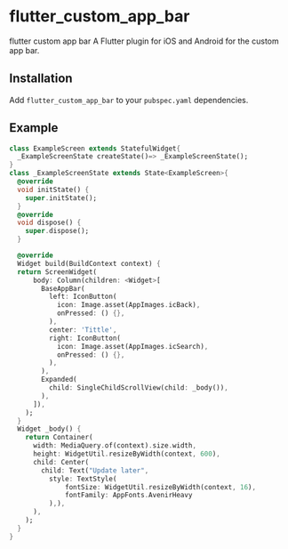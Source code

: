 # flutter_custom_app_bar

flutter custom app bar
A Flutter plugin for iOS and Android for the custom app bar.

## Installation

Add `flutter_custom_app_bar` to your `pubspec.yaml` dependencies. 
## Example
```dart
class ExampleScreen extends StatefulWidget{
  _ExampleScreenState createState()=> _ExampleScreenState();
}
class _ExampleScreenState extends State<ExampleScreen>{
  @override
  void initState() {
    super.initState();
  }
  @override
  void dispose() {
    super.dispose();
  }

  @override
  Widget build(BuildContext context) {
  return ScreenWidget(
      body: Column(children: <Widget>[
        BaseAppBar(
          left: IconButton(
            icon: Image.asset(AppImages.icBack),
            onPressed: () {},
          ),
          center: 'Tittle',
          right: IconButton(
            icon: Image.asset(AppImages.icSearch),
            onPressed: () {},
          ),
        ),
        Expanded(
          child: SingleChildScrollView(child: _body()),
        ),
      ]),
    );
  }
  Widget _body() {
    return Container(
      width: MediaQuery.of(context).size.width,
      height: WidgetUtil.resizeByWidth(context, 600),
      child: Center(
        child: Text("Update later",
          style: TextStyle(
              fontSize: WidgetUtil.resizeByWidth(context, 16),
              fontFamily: AppFonts.AvenirHeavy
          ),),
      ),
    );
  }
}
```

